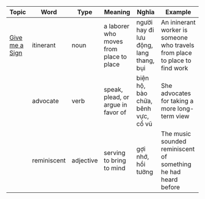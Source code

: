 | Topic | Word | Type |Meaning | Nghĩa | Example |
|-|-|-|-|-|-|
|[Give me a Sign](https://www.vocabulary.com/lists/xqjrpegg/give-me-a-sign)|itinerant | noun | a laborer who moves from place to place| người hay đi lưu động, lang thang, bụi | An ininerant worker is someone who travels from place to place to find work|
|| advocate | verb | speak, plead, or argue in favor of | biện hộ, bào chữa, bênh vực, cổ vũ | She advocates for taking a more long-term view
|| reminiscent | adjective | serving to bring to mind | gợi nhớ, hồi tưởng | The music sounded reminiscent of something he had heard before